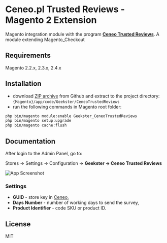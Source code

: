 # Ceneo.pl Trusted Reviews - Magento 2 Extension

Magento integration module with the program [**Ceneo Trusted Reviews**](https://biznes.ceneo.pl/zaufane-opinie).
A module extending Magento_Checkout

## Requirements
Magento 2.2.x, 2.3.x, 2.4.x

## Installation

- download [ZIP archive](https://github.com/geekster-dev/Magento-2-Ceneo-Trusted-Reviews/archive/refs/heads/main.zip) from Github and extract to the project directory: `{Magento}/app/code/Geekster/CeneoTrustedReviews`
- run the following commands in Magento root folder:
```bash
php bin/magento module:enable Geekster_CeneoTrustedReviews
php bin/magento setup:upgrade
php bin/magento cache:flush
```

## Documentation

After login to the Admin Panel, go to: 

Stores -> Settings -> Configuration -> **Geekster -> Ceneo Trusted Reviews**

![App Screenshot](https://geekster.pl/wp-content/uploads/2023/04/ceneo-trusted-reviewspl.jpg)

### Settings
- **GUID** - store key in [Ceneo](https://shops.ceneo.pl/Account/Login?returnUrl=Reviews%2FTrustedReviews%2FInformation;instruction%3Dtrue;script%3Dtrue),
- **Days Number** - number of working days to send the survey,
- **Product Identifier** - code SKU or product ID.

## License

MIT
